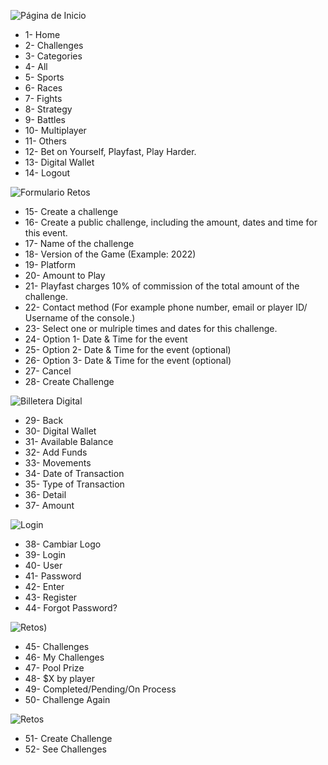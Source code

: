 ![Página de Inicio](https://i.ibb.co/hVT7gvB/PF.jpg)
- 1- Home
- 2- Challenges
- 3- Categories
- 4- All
- 5- Sports
- 6- Races
- 7- Fights
- 8- Strategy
- 9- Battles
- 10- Multiplayer
- 11- Others
- 12- Bet on Yourself, Playfast, Play Harder.
- 13- Digital Wallet
- 14- Logout

![Formulario Retos](https://i.ibb.co/gSbpGsN/PF2.jpg)
- 15- Create a challenge
- 16- Create a public challenge, including the amount, dates and time for this event.
- 17- Name of the challenge
- 18- Version of the Game (Example: 2022)
- 19- Platform
- 20- Amount to Play
- 21- Playfast charges 10% of commission of the total amount of the challenge.
- 22- Contact method (For example phone number, email or player ID/ Username of the console.)
- 23- Select one or mulriple times and dates for this challenge.
- 24- Option 1- Date & Time for the event
- 25- Option 2- Date & Time for the event (optional)
- 26- Option 3- Date & Time for the event (optional)
- 27- Cancel 
- 28- Create Challenge

![Billetera Digital](https://i.ibb.co/pxLf7Dw/PF3.jpg)
- 29- Back
- 30- Digital Wallet
- 31- Available Balance
- 32- Add Funds
- 33- Movements
- 34- Date of Transaction
- 35- Type of Transaction
- 36- Detail
- 37- Amount 

![Login](https://i.ibb.co/9YBtwHJ/traducc.jpg)
- 38- Cambiar Logo
- 39- Login
- 40- User
- 41- Password
- 42- Enter
- 43- Register
- 44- Forgot Password?

![Retos](https://i.ibb.co/ScDr067/Challenge.jpg))
- 45- Challenges
- 46- My Challenges
- 47- Pool Prize
- 48- $X by player
- 49- Completed/Pending/On Process
- 50- Challenge Again

![Retos](https://i.ibb.co/sCZyXTY/crear.jpg)

- 51- Create Challenge
- 52- See Challenges 




